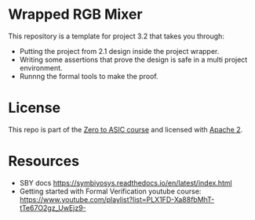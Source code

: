 # Wrapped RGB Mixer

This repository is a template for project 3.2 that takes you through:

* Putting the project from 2.1 design inside the project wrapper.
* Writing some assertions that prove the design is safe in a multi project environment.
* Runnng the formal tools to make the proof.


# License

This repo is part of the [Zero to ASIC course](https://zerotoasiccourse.com) and licensed with [Apache 2](LICENSE).

# Resources

* SBY docs https://symbiyosys.readthedocs.io/en/latest/index.html
* Getting started with Formal Verification youtube course: https://www.youtube.com/playlist?list=PLX1FD-Xa88fbMhT-tTe67O2gz_UwEjz9-
